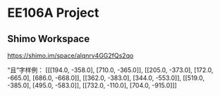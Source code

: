 # EE106A Project

## Shimo Workspace
https://shimo.im/space/alqnrv4GG2fQs2qo

“且”字样例：
[[[194.0, -358.0], [710.0, -365.0]], [[205.0, -373.0], [172.0, -665.0], [686.0, -668.0]], [[362.0, -383.0], [344.0, -553.0]], [[519.0, -385.0], [495.0, -583.0]], [[732.0, -110.0], [704.0, -915.0]]]
